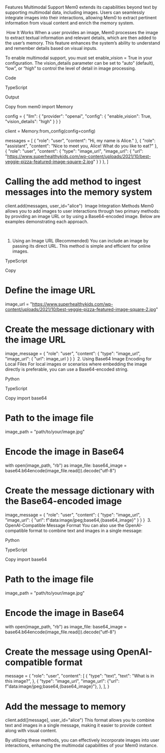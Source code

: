 Features
Multimodal Support
Mem0 extends its capabilities beyond text by supporting multimodal data, including images. Users can seamlessly integrate images into their interactions, allowing Mem0 to extract pertinent information from visual content and enrich the memory system.

​
How It Works
When a user provides an image, Mem0 processes the image to extract textual information and relevant details, which are then added to the user’s memory. This feature enhances the system’s ability to understand and remember details based on visual inputs.

To enable multimodal support, you must set enable_vision = True in your configuration. The vision_details parameter can be set to “auto” (default), “low”, or “high” to control the level of detail in image processing.


Code

TypeScript

Output

Copy
from mem0 import Memory

config = {
    "llm": {
        "provider": "openai",
        "config": {
            "enable_vision": True,
            "vision_details": "high"
        }
    }
}

client = Memory.from_config(config=config)

messages = [
    {
        "role": "user",
        "content": "Hi, my name is Alice."
    },
    {
        "role": "assistant",
        "content": "Nice to meet you, Alice! What do you like to eat?"
    },
    {
        "role": "user",
        "content": {
            "type": "image_url",
            "image_url": {
                "url": "https://www.superhealthykids.com/wp-content/uploads/2021/10/best-veggie-pizza-featured-image-square-2.jpg"
            }
        }
    },
]

# Calling the add method to ingest messages into the memory system
client.add(messages, user_id="alice")
​
Image Integration Methods
Mem0 allows you to add images to user interactions through two primary methods: by providing an image URL or by using a Base64-encoded image. Below are examples demonstrating each approach.

​
1. Using an Image URL (Recommended)
You can include an image by passing its direct URL. This method is simple and efficient for online images.



TypeScript

Copy
# Define the image URL
image_url = "https://www.superhealthykids.com/wp-content/uploads/2021/10/best-veggie-pizza-featured-image-square-2.jpg"

# Create the message dictionary with the image URL
image_message = {
    "role": "user",
    "content": {
        "type": "image_url",
        "image_url": {
            "url": image_url
        }
    }
}
​
2. Using Base64 Image Encoding for Local Files
For local images or scenarios where embedding the image directly is preferable, you can use a Base64-encoded string.


Python

TypeScript

Copy
import base64

# Path to the image file
image_path = "path/to/your/image.jpg"

# Encode the image in Base64
with open(image_path, "rb") as image_file:
    base64_image = base64.b64encode(image_file.read()).decode("utf-8")

# Create the message dictionary with the Base64-encoded image
image_message = {
    "role": "user",
    "content": {
        "type": "image_url",
        "image_url": {
            "url": f"data:image/jpeg;base64,{base64_image}"
        }
    }
}
​
3. OpenAI-Compatible Message Format
You can also use the OpenAI-compatible format to combine text and images in a single message:


Python

TypeScript

Copy
import base64

# Path to the image file
image_path = "path/to/your/image.jpg"

# Encode the image in Base64
with open(image_path, "rb") as image_file:
    base64_image = base64.b64encode(image_file.read()).decode("utf-8")

# Create the message using OpenAI-compatible format
message = {
    "role": "user",
    "content": [
        {
            "type": "text",
            "text": "What is in this image?",
        },
        {
            "type": "image_url",
            "image_url": {"url": f"data:image/jpeg;base64,{base64_image}"},
        },
    ],
}

# Add the message to memory
client.add([message], user_id="alice")
This format allows you to combine text and images in a single message, making it easier to provide context along with visual content.

By utilizing these methods, you can effectively incorporate images into user interactions, enhancing the multimodal capabilities of your Mem0 instance.